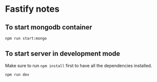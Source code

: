 # Fastify notes

## To start mongodb container  
```bash
npm run start:mongo
```

## To start server in development mode 
Make sure to run ``npm install`` first to have all the dependencies installed.


```bash
npm run dev
```

